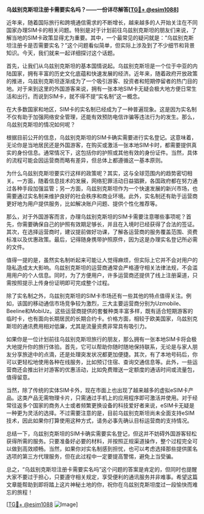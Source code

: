 **乌兹别克斯坦注册卡需要实名吗？——一份详尽解答[[TG💪+ @esim1088](https://t.me/s/esim1088)]**

近年来，随着国际旅行和跨境通信需求的不断增长，越来越多的人开始关注在不同国家办理SIM卡的相关问题。特别是对于计划前往乌兹别克斯坦的朋友们来说，了解当地的SIM卡政策显得尤为重要。其中，一个最常见的疑问就是：“乌兹别克斯坦注册卡是否需要实名？”这个问题看似简单，但实际上涉及到了不少细节和背景知识。今天，我们就来一起详细探讨这个话题。

首先，让我们从乌兹别克斯坦的基本国情说起。乌兹别克斯坦是一个位于中亚的内陆国家，拥有丰富的历史文化底蕴和快速发展的经济。近年来，随着政府开放政策的推进，乌兹别克斯坦逐渐成为了一个吸引游客、投资者和短期停留者的热门目的地。对于来到这里的外国游客来说，拥有一张本地SIM卡无疑会极大地方便日常生活和出行。而说到SIM卡，就不得不提“实名制”这一概念。

在大多数国家和地区，SIM卡的实名制已经成为了一种普遍现象。这是因为实名制不仅有助于加强网络安全管理，还能有效预防电信诈骗等违法行为的发生。那么，乌兹别克斯坦的情况如何呢？

根据目前公开的信息，乌兹别克斯坦的SIM卡确实需要进行实名登记。这意味着，无论你是当地居民还是外国游客，在购买或激活一张本地SIM卡时，都需要提供真实的身份信息。通常情况下，这包括你的护照或其他有效的身份证件。当然，具体的流程可能会因运营商而略有差异，但总体上都遵循这一基本原则。

为什么乌兹别克斯坦要实行这样的政策呢？其实，这与全球范围内的趋势密切相关。一方面，随着信息技术的发展，网络犯罪活动日益猖獗，各国政府都在努力通过各种手段加强监管；另一方面，乌兹别克斯坦作为一个快速发展的新兴市场，也需要通过实名制来维护良好的社会秩序和商业环境。此外，实名制还有助于运营商更好地为用户提供服务，比如解决账户问题、提供个性化推荐等。

那么，对于外国游客而言，办理乌兹别克斯坦的SIM卡需要注意哪些事项呢？首先，你需要确保自己的护照有效期足够长，并且在入境时已经获得了合法的签证。其次，在选择运营商时，建议提前做好功课，了解各运营商的服务覆盖范围、资费标准以及优惠政策。最后，记得随身携带护照原件，因为这是办理实名登记所必需的文件。

值得一提的是，虽然实名制听起来可能让人觉得麻烦，但实际上它并不会对用户的隐私造成太大影响。乌兹别克斯坦的运营商通常会严格遵守相关法律法规，不会滥用用户的个人信息。同时，为了方便用户，许多运营商还提供了线上注册渠道，只需按照提示上传身份证明即可完成整个过程。

除了实名制之外，乌兹别克斯坦的SIM卡市场还有一些其他的特点值得关注。例如，该国的移动通信市场竞争较为激烈，三大主要运营商分别为Uzmobile、Beeline和MobiUz。这些运营商提供的套餐种类丰富多样，既有适合短期游客的临时卡，也有面向长期居民的长期合约卡。价格方面，相较于欧美国家，乌兹别克斯坦的通讯费用相对低廉，尤其是流量资费非常具有吸引力。

如果你是一位计划前往乌兹别克斯坦旅行的朋友，那么拥有一张本地SIM卡将会极大地提升你的旅行体验。首先，它可以帮助你随时随地保持联系，无论是与家人朋友分享旅途中的点滴，还是处理突发状况都更加便捷。其次，有了本地号码后，你可以更轻松地使用各种在线服务，比如预订住宿、查询交通信息等。此外，一些运营商还会推出针对游客的优惠活动，比如免费赠送一定额度的通话时间或流量包，值得留意。

当然，除了传统的实体SIM卡外，现在市面上也出现了越来越多的虚拟eSIM卡产品。这类产品无需物理卡片，只需通过手机上的应用程序即可激活并使用。对于经常往返多个国家的商务人士或者频繁更换设备的科技爱好者来说，eSIM卡无疑是一种更为灵活的选择。不过需要注意的是，目前乌兹别克斯坦尚未全面支持eSIM技术，因此如果你打算使用这种方式，请务必事先确认目标运营商的支持情况。

总结一下，乌兹别克斯坦的SIM卡确实需要实名登记，但这并不妨碍外国游客轻松获得所需的服务。只要准备好必要的材料，并按照正规渠道操作，整个过程完全可以做到高效顺畅。当然，如果你对实名制感到担忧，也可以考虑选择那些提供匿名选项的第三方代理服务，但在此过程中一定要提高警惕，避免上当受骗。

总之，“乌兹别克斯坦注册卡需要实名吗”这个问题的答案是肯定的，但同时也提醒大家不要过于担心，只要遵守相关规定，享受便利的通讯服务并非难事。希望这篇文章能帮助到即将踏上这片神秘土地的你，祝你在乌兹别克斯坦度过一段愉快而难忘的旅程！

[[TG💪+ @esim1088](https://t.me/s/esim1088) ![Image](https://i.postimg.cc/4NQfJmqS/Snipaste-2025-05-13-00-14-12.png)]